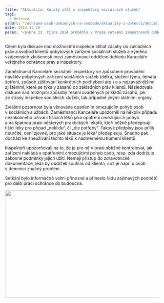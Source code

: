 ```yaml
---
title: "Aktualita: Kulatý stůl s inspektory sociálních služeb"
tags:
  - Detence
oldUrl: "/ochrana-osob-omezenych-na-svobode/aktuality-z-detenci/aktuality-z-detenci-2014/aktualita-kulaty-stul-s-inspektory-socialnich-sluzeb/"
date: 2014-12-15
perex: "<p>Dne 23. října 2014 proběhlo v Praze setkání zaměstnanců oddělení dohledu s vybranými inspektory sociálních služeb a zástupci Ministerstva práce a sociálních věcí.</p>"
---
```


<!-- imported from the old website -->

<p>Cílem byla diskuse nad možnostmi inspekce stíhat zásahy do základních práv a svobod klientů pobytových zařízení sociálních služeb a výměna vzájemných zkušeností mezi zaměstnanci oddělení dohledu Kanceláře veřejného ochránce práv a inspektory.</p><p>Zaměstnanci Kanceláře seznámili inspektory se způsobem provádění návštěv pobytových zařízení sociálních služeb (délka, složení týmu, témata šetření, způsob zjišťování konkrétních pochybení atp.) a s nejzávažnějšími zjištěními, které se týkaly zásahů do základních práv klientů. Následovala diskuse nad možnými způsoby řešení uváděných příkladů zásahů, jak ze strany inspekce sociálních služeb, tak případně jinými státními orgány. </p><p>Zvláštní pozornost byla věnována opatřením omezujícím pohyb osob v sociálních službách. Zaměstnanci Kanceláře upozornili na několik případu nezákonného užívání tišících léků jako opatření omezujících pohyb a na špatnou praxi některých praktických lékařů, kteří běžně předepisují tišící léky pro případ „neklidu“, či „dle potřeby“. Takové předpisy jsou příliš neurčité, není zjevné, pro jaké situace je lékař předepisuje. Snadno pak dochází ke zneužívání těchto léků k nadměrnému tlumení klientů. </p><p>Inspektoři upozorňovali na to, že je pro ně v praxi obtížné kontrolovat, jak zařízení nakládá s opatřeními omezujícími pohyb osob, resp. zda dodržuje zákonné podmínky jejich užití. Nemají přístup do zdravotnické dokumentace, leda by obdrželi souhlas od klienta, což je např. u osob s demencí značný problém. </p><p>Setkání bylo informačně velmi přínosné a přineslo řadu zajímavých podnětů pro další práci ochránce do budoucna.</p><p><img src="https://www.ochrance.cz/uploads/RTEmagicC_inspektori-soc-sl.jpg.jpg" height="351" width="625" alt="" /></p>
